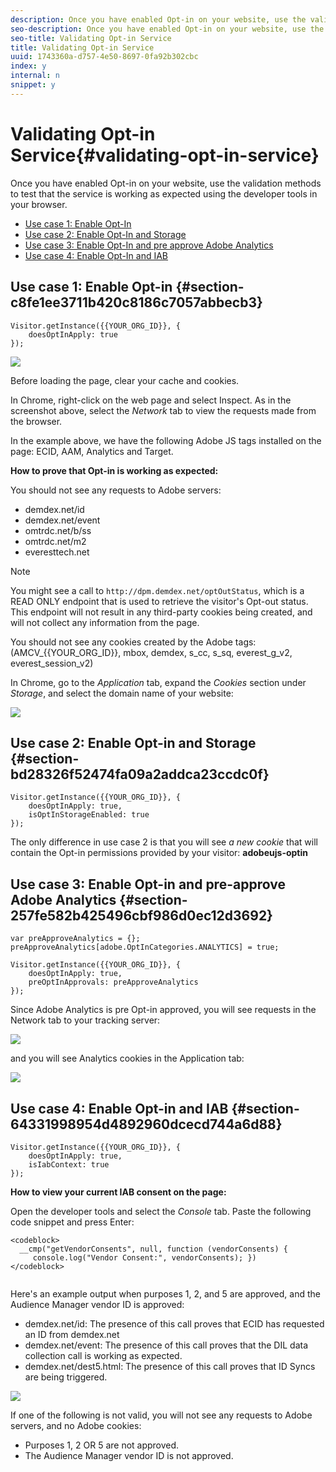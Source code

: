 ```yaml
---
description: Once you have enabled Opt-in on your website, use the validation methods to test that the service is working as expected using the developer tools in your browser.
seo-description: Once you have enabled Opt-in on your website, use the validation methods to test that the service is working as expected using the developer tools in your browser.
seo-title: Validating Opt-in Service
title: Validating Opt-in Service
uuid: 1743360a-d757-4e50-8697-0fa92b302cbc
index: y
internal: n
snippet: y
---
```


# Validating Opt-in Service{#validating-opt-in-service}

Once you have enabled Opt-in on your website, use the validation methods to test that the service is working as expected using the developer tools in your browser.

<ul class="simplelist"> 
 <li> <a href="../../mcvid-implementation-guides/overview/testing-optin-and-iab-plugin.md#section-c8fe1ee3711b420c8186c7057abbecb3" format="dita" scope="local"> Use case 1: Enable Opt-In </a> </li> 
 <li> <a href="../../mcvid-implementation-guides/overview/testing-optin-and-iab-plugin.md#section-bd28326f52474fa09a2addca23ccdc0f" format="dita" scope="local"> Use case 2: Enable Opt-In and Storage </a> </li> 
 <li> <a href="../../mcvid-implementation-guides/overview/testing-optin-and-iab-plugin.md#section-257fe582b425496cbf986d0ec12d3692" format="dita" scope="local"> Use case 3: Enable Opt-In and pre approve Adobe Analytics </a> </li> 
 <li> 
  <draft-comment> 
   <a href="../../mcvid-implementation-guides/overview/testing-optin-and-iab-plugin.md#section-ca5c6f92fbdf4fd29b4acb6b644efbd0" format="dita" scope="local"> Use case 4: Enable Opt-In and IAB </a> 
  </draft-comment> </li> 
</ul>

## Use case 1: Enable Opt-in {#section-c8fe1ee3711b420c8186c7057abbecb3}

```
Visitor.getInstance({{YOUR_ORG_ID}}, { 
    doesOptInApply: true 
});
```

![](assets/use_case_1_1.png)

Before loading the page, clear your cache and cookies.

In Chrome, right-click on the web page and select Inspect. As in the screenshot above, select the *Network* tab to view the requests made from the browser.

In the example above, we have the following Adobe JS tags installed on the page: ECID, AAM, Analytics and Target.

**How to prove that Opt-in is working as expected:**

You should not see any requests to Adobe servers:

* demdex.net/id 
* demdex.net/event 
* omtrdc.net/b/ss 
* omtrdc.net/m2 
* everesttech.net

>[!NOTE]
>
>You might see a call to `http://dpm.demdex.net/optOutStatus`, which is a READ ONLY endpoint that is used to retrieve the visitor's Opt-out status. This endpoint will not result in any third-party cookies being created, and will not collect any information from the page.

You should not see any cookies created by the Adobe tags: (AMCV_{{YOUR_ORG_ID}}, mbox, demdex, s_cc, s_sq, everest_g_v2, everest_session_v2)

In Chrome, go to the *Application* tab, expand the *Cookies* section under *Storage*, and select the domain name of your website:

![](assets/use_case_1_2.png)

## Use case 2: Enable Opt-in and Storage {#section-bd28326f52474fa09a2addca23ccdc0f}

```
Visitor.getInstance({{YOUR_ORG_ID}}, { 
    doesOptInApply: true, 
    isOptInStorageEnabled: true 
});
```

The only difference in use case 2 is that you will see *a new cookie* that will contain the Opt-in permissions provided by your visitor: **adobeujs-optin**

## Use case 3: Enable Opt-in and pre-approve Adobe Analytics {#section-257fe582b425496cbf986d0ec12d3692}

```
var preApproveAnalytics = {}; 
preApproveAnalytics[adobe.OptInCategories.ANALYTICS] = true;

Visitor.getInstance({{YOUR_ORG_ID}}, { 
    doesOptInApply: true, 
    preOptInApprovals: preApproveAnalytics 
});
```

Since Adobe Analytics is pre Opt-in approved, you will see requests in the Network tab to your tracking server:

![](assets/use_case_3_1.png)

and you will see Analytics cookies in the Application tab:

![](assets/use_case_3_2.png)

## Use case 4: Enable Opt-in and IAB {#section-64331998954d4892960dcecd744a6d88}

```
Visitor.getInstance({{YOUR_ORG_ID}}, { 
    doesOptInApply: true, 
    isIabContext: true 
});
```

**How to view your current IAB consent on the page:**

Open the developer tools and select the *Console* tab. Paste the following code snippet and press Enter:

```
<codeblock>
  __cmp("getVendorConsents", null, function (vendorConsents) { 
     console.log("Vendor Consent:", vendorConsents); }) 
</codeblock>  
  
```

Here's an example output when purposes 1, 2, and 5 are approved, and the Audience Manager vendor ID is approved:

* demdex.net/id: The presence of this call proves that ECID has requested an ID from demdex.net 
* demdex.net/event: The presence of this call proves that the DIL data collection call is working as expected. 
* demdex.net/dest5.html: The presence of this call proves that ID Syncs are being triggered.

![](assets/use_case_4_1.png)

If one of the following is not valid, you will not see any requests to Adobe servers, and no Adobe cookies:

* Purposes 1, 2 OR 5 are not approved. 
* The Audience Manager vendor ID is not approved.

